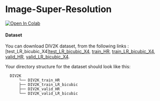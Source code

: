 # Image-Super-Resolution
[![Open In Colab](https://colab.research.google.com/assets/colab-badge.svg)](https://github.com/GeorgiosKalantzis/Image-Super-Resolution/blob/main/Notebooks/Load_data.ipynb "Open in Colab")
#### Dataset
You can download DIV2K dataset, from the following links : [test\_LR\_bicubic_X4][test\_LR\_bicubic_X4](https://data.vision.ee.ethz.ch/cvl/DIV2K/validation_release/DIV2K_test_LR_bicubic_X4.zip), [train_HR](https://data.vision.ee.ethz.ch/cvl/DIV2K/DIV2K_train_HR.zip), [train\_LR\_bicubic_X4](https://data.vision.ee.ethz.ch/cvl/DIV2K/DIV2K_train_LR_bicubic_X4.zip), [valid_HR](https://data.vision.ee.ethz.ch/cvl/DIV2K/validation_release/DIV2K_valid_HR.zip), [valid\_LR\_bicubic_X4](https://data.vision.ee.ethz.ch/cvl/DIV2K/DIV2K_valid_LR_bicubic_X4.zip).

Your directory structure for the dataset should look like this:
```
  DIV2K
      └── DIV2K_train_HR
      ├── DIV2K_train_LR_bicubic
      ├── DIV2K_valid_HR
      └── DIV2K_valid_LR_bicubic
```

